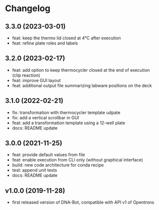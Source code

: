 # Changelog

## 3.3.0 (2023-03-01)

- feat: keep the thermo lid closed at 4°C after execution
- feat: refine plate roles and labels

## 3.2.0 (2023-02-17)

- feat: add option to keep thermocycler closed at the end of execution (clip reaction)
- feat: improve GUI layout
- feat: additional output file summarizing labware positions on the deck

## 3.1.0 (2022-02-21)

- fix: transformation with thermocycler template udpate
- fix: add a vertical scrollbar in GUI
- feat: add a transformation template using a 12-well plate
- docs: README update

## 3.0.0 (2021-11-25)

- feat: provide default values from file
- feat: enable execution from CLI only (without graphical interface)
- build: new code architecture for conda recipe
- test: append unit tests
- docs: README update

## v1.0.0 (2019-11-28)

- first released version of DNA-Bot, compatible with API v1 of Opentrons